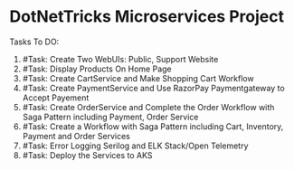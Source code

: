 # DotNetTricks Microservices Project

Tasks To DO:
1. #Task: Create Two WebUIs: Public, Support Website
2. #Task: Display Products On Home Page
3. #Task: Create CartService and Make Shopping Cart Workflow
4. #Task: Create PaymentService and Use RazorPay Paymentgateway to Accept Payement
5. #Task: Create OrderService and Complete the Order Workflow with Saga Pattern including Payment, Order Service
6. #Task: Create a Workflow with Saga Pattern including Cart, Inventory, Payment and Order Services
7. #Task: Error Logging Serilog and ELK Stack/Open Telemetry
8. #Task: Deploy the Services to AKS
